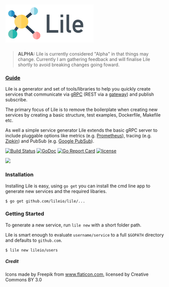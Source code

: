 # ![logo](https://raw.githubusercontent.com/lileio/lile/master/lile.png)

> **ALPHA:** Lile is currently considered "Alpha" in that things may change. Currently I am gathering feedback and will finalise Lile shortly to avoid breaking changes going foward.

### [Guide](https://lileio.gitbooks.io/lile-user-guide/)

Lile is a generator and set of tools/libraries to help you quickly create services  that communicate via [gRPC](grpc.io) (REST via a [gateway](https://github.com/grpc-ecosystem/grpc-gateway)) and publish subscribe.

The primary focus of Lile is to remove the boilerplate when creating new services by creating a basic structure, test examples, Dockerfile, Makefile etc.

As well a simple service generator Lile extends the basic gRPC server to include pluggable options like metrics (e.g. [Prometheus](prometheus.io)), tracing (e.g. [Zipkin](zipkin.io)) and PubSub (e.g. [Google PubSub](https://cloud.google.com/pubsub/docs/overview)).

[![Build Status](https://travis-ci.org/lileio/lile.svg?branch=master)](https://travis-ci.org/lileio/lile) [![GoDoc](https://godoc.org/github.com/lileio/lile?status.svg)](https://godoc.org/github.com/lileio/lile) [![Go Report Card](https://goreportcard.com/badge/github.com/lileio/lile)](https://goreportcard.com/report/github.com/lileio/lile) [![license](https://img.shields.io/github/license/mashape/apistatus.svg)]()

![](https://dl.dropboxusercontent.com/s/z91on1e6x2k9gvj/2017-06-15%2012.04.45.gif?dl=0)

### Installation

Installing Lile is easy, using `go get` you can install the cmd line app to generate new services and the required libaries.

```
$ go get github.com/lileio/lile/...
```

### Getting Started

To generate a new service, run `lile new` with a short folder path. 

Lile is smart enough to evaluate `username/service` to a full `$GOPATH` directory and defaults to `github.com`.

```
$ lile new lileio/users
```

##### Credit
Icons made by Freepik from www.flaticon.com, licensed by Creative Commons BY 3.0
